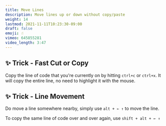 ```yaml
---
title: Move Lines
description: Move lines up or down without copy/paste
weight: 14
lastmod: 2021-11-11T10:23:30-09:00
draft: false
emoji: ☝️
vimeo: 645855281
video_length: 3:47
---
```


## ✨ Trick - Fast Cut or Copy

Copy the line of code that you're currently on by hitting `ctrl+c` or `ctrl+x`. It will copy the entire line, no need to highlight it with the mouse. 

## ✨ Trick - Line Movement

Do move a line somewhere nearby, simply use `alt + ← ↑` to move the line.

To copy the same line of code over and over again, use `shift + alt + ← ↑` 
